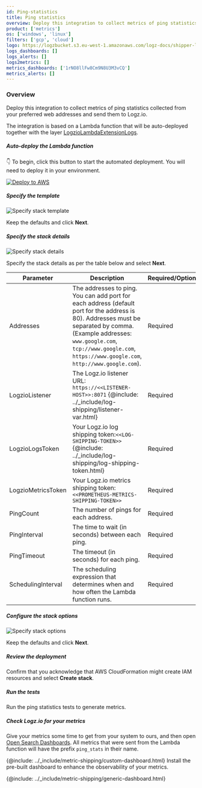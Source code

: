 ```yaml
---
id: Ping-statistics
title: Ping statistics
overview: Deploy this integration to collect metrics of ping statistics collected from your preferred web addresses and send them to Logz.io.
product: ['metrics']
os: ['windows', 'linux']
filters: ['gcp', 'cloud']
logo: https://logzbucket.s3.eu-west-1.amazonaws.com/logz-docs/shipper-logos/ping-logo.png
logs_dashboards: []
logs_alerts: []
logs2metrics: []
metrics_dashboards: ['1rNO8llFw8Cm9N8U3M3vCQ']
metrics_alerts: []
---
```



### Overview

Deploy this integration to collect metrics of ping statistics collected from your preferred web addresses and send them to Logz.io.

The integration is based on a Lambda function that will be auto-deployed together with the layer [LogzioLambdaExtensionLogs](https://github.com/logzio/logzio-lambda-extensions/tree/main/logzio-lambda-extensions-logs).


<!-- logzio-inject:install:grafana:dashboards ids=["1rNO8llFw8Cm9N8U3M3vCQ"] -->




##### Auto-deploy the Lambda function

👇 To begin, click this button to start the automated deployment. You will need to deploy it in your environment.

[![Deploy to AWS](https://dytvr9ot2sszz.cloudfront.net/logz-docs/lights/LightS-button.png)](https://console.aws.amazon.com/cloudformation/home?region=us-east-1#/stacks/create/template?templateURL=https://logzio-aws-integrations-us-east-1.s3.amazonaws.com/ping-statistics-auto-deployment/auto-deployment.yaml&stackName=logzio-ping-statistics-auto-deployment)


##### Specify the template

![Specify stack template](https://dytvr9ot2sszz.cloudfront.net/logz-docs/ping_statistics/Template.png)

Keep the defaults and click **Next**.


##### Specify the stack details

![Specify stack details](https://dytvr9ot2sszz.cloudfront.net/logz-docs/ping_statistics/Stack_details1.png)

Specify the stack details as per the table below and select **Next**.


| Parameter | Description | Required/Optional | Default |
| --- | --- | --- | --- |
| Addresses | The addresses to ping. You can add port for each address (default port for the address is 80). Addresses must be separated by comma. (Example addresses: `www.google.com`, `tcp://www.google.com`, `https://www.google.com`, `http://www.google.com`). | Required | - |
| LogzioListener | The Logz.io listener URL: `https://<<LISTENER-HOST>>:8071` {@include: ../_include/log-shipping/listener-var.html} | Required | `https://listener.logz.io` |
| LogzioLogsToken | Your Logz.io log shipping token:`<<LOG-SHIPPING-TOKEN>>` {@include: ../_include/log-shipping/log-shipping-token.html} | Required | - |
| LogzioMetricsToken | Your Logz.io metrics shipping token:`<<PROMETHEUS-METRICS-SHIPPING-TOKEN>>` | Required | - |
| PingCount | The number of pings for each address. | Required | `3` |
| PingInterval | The time to wait (in seconds) between each ping. | Required | `1 (second)` |
| PingTimeout | The timeout (in seconds) for each ping. | Required | `10 (seconds)` |
| SchedulingInterval | The scheduling expression that determines when and how often the Lambda function runs. | Required | `rate(30 minutes)` |


##### Configure the stack options

![Specify stack options](https://dytvr9ot2sszz.cloudfront.net/logz-docs/ping_statistics/Stack_option.png)

Keep the defaults and click **Next**.

##### Review the deployment

Confirm that you acknowledge that AWS CloudFormation might create IAM resources and select **Create stack**.


##### Run the tests

Run the ping statistics tests to generate metrics.


##### Check Logz.io for your metrics

Give your metrics some time to get from your system to ours, and then open [Open Search Dashboards](https://app.logz.io/#/dashboard/osd). All metrics that were sent from the Lambda function will have the prefix `ping_stats` in their name.

{@include: ../_include/metric-shipping/custom-dashboard.html} Install the pre-built dashboard to enhance the observability of your metrics.

<!-- logzio-inject:install:grafana:dashboards ids=["1rNO8llFw8Cm9N8U3M3vCQ"] -->

{@include: ../_include/metric-shipping/generic-dashboard.html}




